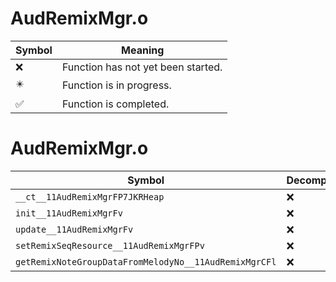 # AudRemixMgr.o
| Symbol | Meaning 
| ------------- | ------------- 
| :x: | Function has not yet been started. 
| :eight_pointed_black_star: | Function is in progress. 
| :white_check_mark: | Function is completed. 


# AudRemixMgr.o
| Symbol | Decompiled? |
| ------------- | ------------- |
| `__ct__11AudRemixMgrFP7JKRHeap` | :x: |
| `init__11AudRemixMgrFv` | :x: |
| `update__11AudRemixMgrFv` | :x: |
| `setRemixSeqResource__11AudRemixMgrFPv` | :x: |
| `getRemixNoteGroupDataFromMelodyNo__11AudRemixMgrCFl` | :x: |
